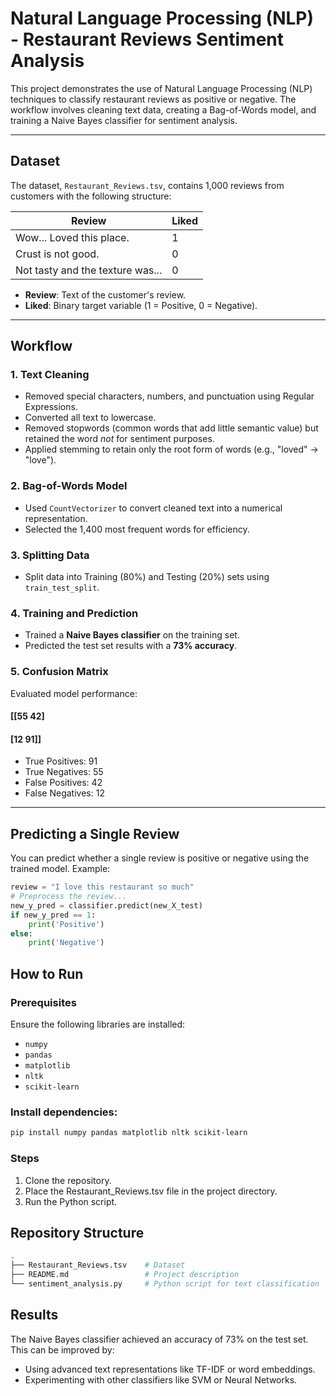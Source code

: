# Natural Language Processing (NLP) - Restaurant Reviews Sentiment Analysis

This project demonstrates the use of Natural Language Processing (NLP) techniques to classify restaurant reviews as positive or negative. The workflow involves cleaning text data, creating a Bag-of-Words model, and training a Naive Bayes classifier for sentiment analysis.

---

## Dataset

The dataset, `Restaurant_Reviews.tsv`, contains 1,000 reviews from customers with the following structure:

| Review                            | Liked |
|-----------------------------------|-------|
| Wow... Loved this place.          | 1     |
| Crust is not good.                | 0     |
| Not tasty and the texture was...  | 0     |

- **Review**: Text of the customer's review.
- **Liked**: Binary target variable (1 = Positive, 0 = Negative).

---

## Workflow

### 1. Text Cleaning
- Removed special characters, numbers, and punctuation using Regular Expressions.
- Converted all text to lowercase.
- Removed stopwords (common words that add little semantic value) but retained the word *not* for sentiment purposes.
- Applied stemming to retain only the root form of words (e.g., "loved" → "love").

### 2. Bag-of-Words Model
- Used `CountVectorizer` to convert cleaned text into a numerical representation.
- Selected the 1,400 most frequent words for efficiency.

### 3. Splitting Data
- Split data into Training (80%) and Testing (20%) sets using `train_test_split`.

### 4. Training and Prediction
- Trained a **Naive Bayes classifier** on the training set.
- Predicted the test set results with a **73% accuracy**.

### 5. Confusion Matrix
Evaluated model performance:
#### [[55 42]
#### [12 91]]

- True Positives: 91
- True Negatives: 55
- False Positives: 42
- False Negatives: 12

---

## Predicting a Single Review
You can predict whether a single review is positive or negative using the trained model. Example:
```python
review = "I love this restaurant so much"
# Preprocess the review...
new_y_pred = classifier.predict(new_X_test)
if new_y_pred == 1:
    print('Positive')
else:
    print('Negative')
```
## How to Run
### Prerequisites
Ensure the following libraries are installed:
- `numpy`
- `pandas`
- `matplotlib`
- `nltk`
- `scikit-learn`

### Install dependencies:
```bash
pip install numpy pandas matplotlib nltk scikit-learn
```
### Steps
1. Clone the repository.
2. Place the Restaurant_Reviews.tsv file in the project directory.
3. Run the Python script.

## Repository Structure
```bash
.
├── Restaurant_Reviews.tsv    # Dataset
├── README.md                 # Project description
└── sentiment_analysis.py     # Python script for text classification
```
## Results
The Naive Bayes classifier achieved an accuracy of 73% on the test set. This can be improved by:
- Using advanced text representations like TF-IDF or word embeddings.
- Experimenting with other classifiers like SVM or Neural Networks.

